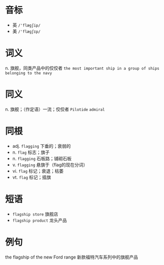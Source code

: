 # 音标

- 英 `/'flægʃip/`
- 美 `/'flæɡʃɪp/`

# 词义

n. 旗舰，同类产品中的佼佼者
`the most important ship in a group of ships belonging to the navy`

# 同义

n. 旗舰；（作定语）一流；佼佼者
`Pilotide` `admiral`

# 同根

- adj. `flagging` 下垂的；衰弱的
- n. `flag` 标志；旗子
- n. `flagging` 石板路；铺砌石板
- v. `flagging` 悬旗于（flag的现在分词）
- vi. `flag` 标记；衰退；枯萎
- vt. `flag` 标记；插旗

# 短语

- `flagship store` 旗舰店
- `flagship product` 龙头产品

# 例句

the flagship of the new Ford range
新款福特汽车系列中的旗舰产品


